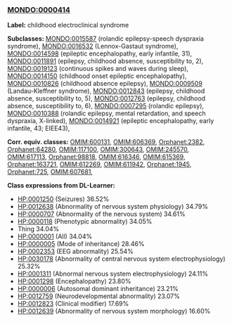 
### [MONDO:0000414](http://purl.obolibrary.org/obo/MONDO_0000414)
**Label:** childhood electroclinical syndrome

**Subclasses:** [MONDO:0015587](http://purl.obolibrary.org/obo/MONDO_0015587) (rolandic epilepsy-speech dyspraxia syndrome), [MONDO:0016532](http://purl.obolibrary.org/obo/MONDO_0016532) (Lennox-Gastaut syndrome), [MONDO:0014598](http://purl.obolibrary.org/obo/MONDO_0014598) (epileptic encephalopathy, early infantile, 31), [MONDO:0011891](http://purl.obolibrary.org/obo/MONDO_0011891) (epilepsy, childhood absence, susceptibility to, 2), [MONDO:0019123](http://purl.obolibrary.org/obo/MONDO_0019123) (continuous spikes and waves during sleep), [MONDO:0014150](http://purl.obolibrary.org/obo/MONDO_0014150) (childhood onset epileptic encephalopathy), [MONDO:0010826](http://purl.obolibrary.org/obo/MONDO_0010826) (childhood absence epilepsy), [MONDO:0009509](http://purl.obolibrary.org/obo/MONDO_0009509) (Landau-Kleffner syndrome), [MONDO:0012843](http://purl.obolibrary.org/obo/MONDO_0012843) (epilepsy, childhood absence, susceptibility to, 5), [MONDO:0012763](http://purl.obolibrary.org/obo/MONDO_0012763) (epilepsy, childhood absence, susceptibility to, 6), [MONDO:0007295](http://purl.obolibrary.org/obo/MONDO_0007295) (rolandic epilepsy), [MONDO:0010388](http://purl.obolibrary.org/obo/MONDO_0010388) (rolandic epilepsy, mental retardation, and speech dyspraxia, X-linked), [MONDO:0014921](http://purl.obolibrary.org/obo/MONDO_0014921) (epileptic encephalopathy, early infantile, 43; EIEE43), 

**Corr. equiv. classes:** [OMIM:600131](http://purl.obolibrary.org/obo/OMIM_600131), [OMIM:606369](http://purl.obolibrary.org/obo/OMIM_606369), [Orphanet:2382](http://www.orpha.net/ORDO/Orphanet_2382), [Orphanet:64280](http://www.orpha.net/ORDO/Orphanet_64280), [OMIM:117100](http://purl.obolibrary.org/obo/OMIM_117100), [OMIM:300643](http://purl.obolibrary.org/obo/OMIM_300643), [OMIM:245570](http://purl.obolibrary.org/obo/OMIM_245570), [OMIM:617113](http://purl.obolibrary.org/obo/OMIM_617113), [Orphanet:98818](http://www.orpha.net/ORDO/Orphanet_98818), [OMIM:616346](http://purl.obolibrary.org/obo/OMIM_616346), [OMIM:615369](http://purl.obolibrary.org/obo/OMIM_615369), [Orphanet:163721](http://www.orpha.net/ORDO/Orphanet_163721), [OMIM:612269](http://purl.obolibrary.org/obo/OMIM_612269), [OMIM:611942](http://purl.obolibrary.org/obo/OMIM_611942), [Orphanet:1945](http://www.orpha.net/ORDO/Orphanet_1945), [Orphanet:725](http://www.orpha.net/ORDO/Orphanet_725), [OMIM:607681](http://purl.obolibrary.org/obo/OMIM_607681), 

**Class expressions from DL-Learner:**

- [HP:0001250](http://purl.obolibrary.org/obo/HP_0001250) (Seizures) 36.52%
- [HP:0012638](http://purl.obolibrary.org/obo/HP_0012638) (Abnormality of nervous system physiology) 34.79%
- [HP:0000707](http://purl.obolibrary.org/obo/HP_0000707) (Abnormality of the nervous system) 34.61%
- [HP:0000118](http://purl.obolibrary.org/obo/HP_0000118) (Phenotypic abnormality) 34.05%
- Thing 34.04%
- [HP:0000001](http://purl.obolibrary.org/obo/HP_0000001) (All) 34.04%
- [HP:0000005](http://purl.obolibrary.org/obo/HP_0000005) (Mode of inheritance) 28.46%
- [HP:0002353](http://purl.obolibrary.org/obo/HP_0002353) (EEG abnormality) 25.54%
- [HP:0030178](http://purl.obolibrary.org/obo/HP_0030178) (Abnormality of central nervous system electrophysiology) 25.32%
- [HP:0001311](http://purl.obolibrary.org/obo/HP_0001311) (Abnormal nervous system electrophysiology) 24.11%
- [HP:0001298](http://purl.obolibrary.org/obo/HP_0001298) (Encephalopathy) 23.80%
- [HP:0000006](http://purl.obolibrary.org/obo/HP_0000006) (Autosomal dominant inheritance) 23.21%
- [HP:0012759](http://purl.obolibrary.org/obo/HP_0012759) (Neurodevelopmental abnormality) 23.07%
- [HP:0012823](http://purl.obolibrary.org/obo/HP_0012823) (Clinical modifier) 17.69%
- [HP:0012639](http://purl.obolibrary.org/obo/HP_0012639) (Abnormality of nervous system morphology) 16.60%


